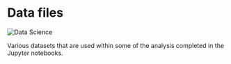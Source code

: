 # Data files

![Data Science](https://wl-portfolio.s3.eu-west-2.amazonaws.com/images/data_science.jpg)

Various datasets that are used within some of the analysis completed in the Jupyter notebooks.

